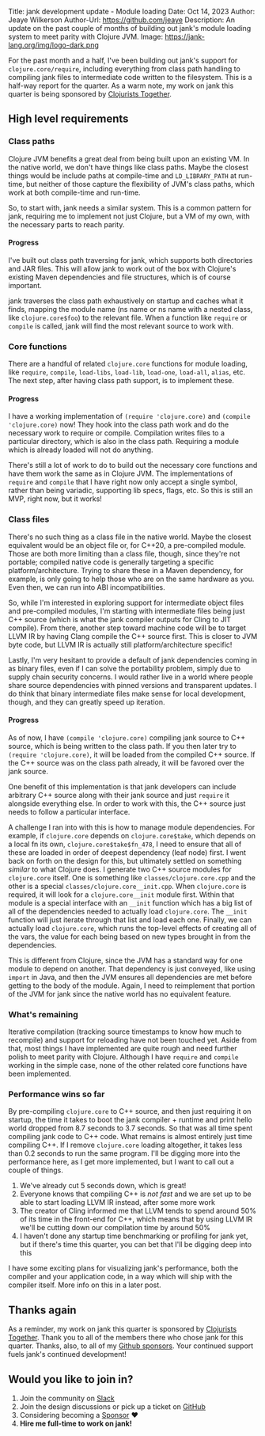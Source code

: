 Title: jank development update - Module loading
Date: Oct 14, 2023
Author: Jeaye Wilkerson
Author-Url: https://github.com/jeaye
Description: An update on the past couple of months of building out jank's
             module loading system to meet parity with Clojure JVM.
Image: https://jank-lang.org/img/logo-dark.png

For the past month and a half, I've been building out jank's support for
`clojure.core/require`, including everything from class path handling to
compiling jank files to intermediate code written to the filesystem. This is a
half-way report for the quarter. As a warm note, my work on jank this quarter is being sponsored
by [Clojurists Together](https://www.clojuriststogether.org/).

## High level requirements
### Class paths
Clojure JVM benefits a great deal from being built upon an existing VM. In the
native world, we don't have things like class paths. Maybe the closest things
would be include paths at compile-time and `LD_LIBRARY_PATH` at run-time, but
neither of those capture the flexibility of JVM's class paths, which work at both
compile-time and run-time.

So, to start with, jank needs a similar system. This is a common pattern for
jank, requiring me to implement not just Clojure, but a VM of my own, with the
necessary parts to reach parity.

#### Progress
I've built out class path traversing for jank, which supports both directories
and JAR files. This will allow jank to work out of the box with Clojure's
existing Maven dependencies and file structures, which is of course important.

jank traverses the class path exhaustively on startup and caches what it finds,
mapping the module name (ns name or ns name with a nested class, like
`clojure.core$foo`) to the relevant file. When a function like `require` or
`compile` is called, jank will find the most relevant source to work with.

### Core functions
There are a handful of related `clojure.core` functions for module loading, like
`require`, `compile`, `load-libs`, `load-lib`, `load-one`, `load-all`, `alias`, etc. The
next step, after having class path support, is to implement these.

#### Progress
I have a working implementation of `(require 'clojure.core)` and `(compile 'clojure.core)` now!
They hook into the class path work and do the necessary work to require or
compile. Compilation writes files to a particular directory, which is also in
the class path. Requiring a module which is already loaded will not do anything.

There's still a lot of work to do to build out the necessary core functions and
have them work the same as in Clojure JVM. The implementations of `require` and
`compile` that I have right now only accept a single symbol, rather than
being variadic, supporting lib specs, flags, etc. So this is still an MVP, right
now, but it works!

### Class files
There's no such thing as a class file in the native world. Maybe the closest
equivalent would be an object file or, for C++20, a pre-compiled module. Those
are both more limiting than a class file, though, since they're not portable;
compiled native code is generally targeting a specific platform/architecture.
Trying to share these in a Maven dependency, for example, is only going to help
those who are on the same hardware as you. Even then, we can run into ABI
incompatibilities.

So, while I'm interested in exploring support for intermediate object files and
pre-compiled modules, I'm starting with intermediate files being just C++ source
(which is what the jank compiler outputs for Cling to JIT compile). From there,
another step toward machine code will be to target LLVM IR by having Clang
compile the C++ source first. This is closer to JVM byte code, but LLVM IR is
actually still platform/architecture specific!

Lastly, I'm very hesitant to provide a default of jank dependencies coming in as
binary files, even if I can solve the portability problem, simply due to supply
chain security concerns. I would rather live in a world where people share
source dependencies with pinned versions and transparent updates. I do think
that binary intermediate files make sense for local development, though, and
they can greatly speed up iteration.

#### Progress
As of now, I have `(compile 'clojure.core)` compiling jank source to C++ source,
which is being written to the class path. If you then later try to
`(require 'clojure.core)`, it will be loaded from the compiled C++ source.
If the C++ source was on the class path already, it will be favored over the
jank source.

One benefit of this implementation is that jank developers can include
arbitrary C++ source along with their jank source and just `require` it
alongside everything else. In order to work with this, the C++ source just needs
to follow a particular interface.

A challenge I ran into with this is how to manage module dependencies. For
example, if `clojure.core` depends on `clojure.core$take`, which depends on a
local fn its own, `clojure.core$take$fn_478`, I need to ensure that all of these
are loaded in order of deepest dependency (leaf node) first. I went back on forth
on the design for this, but ultimately settled on something *similar* to what
Clojure does. I generate two C++ source modules for `clojure.core` itself. One
is something like `classes/clojure.core.cpp` and the other is a special
`classes/clojure.core__init.cpp`. When `clojure.core` is required, it will look
for a `clojure.core__init` module first. Within that module is a special
interface with an `__init` function which has a big list of all of the
dependencies needed to actually load `clojure.core`. The `__init` function will
just iterate through that list and load each one. Finally, we can actually load
`clojure.core`, which runs the top-level effects of creating all of the vars,
the value for each being based on new types brought in from the dependencies.

This is different from Clojure, since the JVM has a standard way for one module
to depend on another. That dependency is just conveyed, like using `import` in Java,
and then the JVM ensures all dependencies are met before getting to the body of
the module. Again, I need to reimplement that portion of the JVM for jank since
the native world has no equivalent feature.

### What's remaining
Iterative compilation (tracking source timestamps to know how much to
recompile) and support for reloading have not been touched yet. Aside from that,
most things I have implemented are quite rough and need further polish to meet
parity with Clojure. Although I have `require` and `compile` working in the
simple case, none of the other related core functions have been implemented.

### Performance wins so far
By pre-compiling `clojure.core` to C++ source, and then just requiring it on startup, the
time it takes to boot the jank compiler + runtime and print hello world dropped
from 8.7 seconds to 3.7 seconds. So that was all time spent compiling jank code
to C++ code. What remains is almost entirely just time compiling C++. If I
remove `clojure.core` loading altogether, it takes less than 0.2 seconds to run
the same program. I'll be digging more into the performance here, as I get more
implemented, but I want to call out a couple of things.

1. We've already cut 5 seconds down, which is great!
2. Everyone knows that compiling C++ is *not fast* and we are set up to be able
   to start loading LLVM IR instead, after some more work
3. The creator of Cling informed me that LLVM tends to spend around 50% of its
   time in the front-end for C++, which means that by using LLVM IR we'll be
   cutting down our compilation time by around 50%
4. I haven't done any startup time benchmarking or profiling for jank yet, but if
   there's time this quarter, you can bet that I'll be digging deep into this

I have some exciting plans for visualizing jank's performance, both the compiler
and your application code, in a way which will ship with the compiler itself.
More info on this in a later post.

## Thanks again
As a reminder, my work on jank this quarter is sponsored by [Clojurists Together](https://www.clojuriststogether.org/).
Thank you to all of the members there who chose jank for this quarter. Thanks,
also, to all of my [Github sponsors](https://github.com/sponsors/jeaye). Your
continued support fuels jank's continued development!

## Would you like to join in?
1. Join the community on [Slack](https://clojurians.slack.com/archives/C03SRH97FDK)
2. Join the design discussions or pick up a ticket on [GitHub](https://github.com/jank-lang/jank)
3. Considering becoming a [Sponsor](https://github.com/sponsors/jeaye) ❤️
4. **Hire me full-time to work on jank!**
